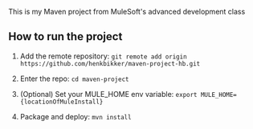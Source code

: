 This is my Maven project from MuleSoft's advanced development class

## How to run the project

1. Add the remote repository: `git remote add origin https://github.com/henkbikker/maven-project-hb.git`

1. Enter the repo: `cd maven-project`

1. (Optional) Set your MULE_HOME env variable: `export MULE_HOME={locationOfMuleInstall}`

1. Package and deploy: `mvn install`
